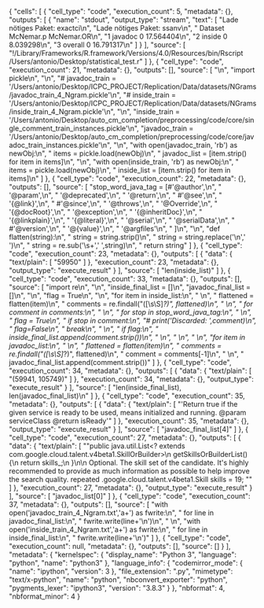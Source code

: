 {
 "cells": [
  {
   "cell_type": "code",
   "execution_count": 5,
   "metadata": {},
   "outputs": [
    {
     "name": "stdout",
     "output_type": "stream",
     "text": [
      "Lade nötiges Paket: exactci\n",
      "Lade nötiges Paket: ssanv\n",
      "  Dataset McNemar.p McNemar.OR\n",
      "1 javadoc         0  17.564404\n",
      "2  inside         0   8.039298\n",
      "3 overall         0  16.791317\n"
     ]
    }
   ],
   "source": [
    "!/Library/Frameworks/R.framework/Versions/4.0/Resources/bin/Rscript /Users/antonio/Desktop/statistical_test.r"
   ]
  },
  {
   "cell_type": "code",
   "execution_count": 21,
   "metadata": {},
   "outputs": [],
   "source": [
    "\n",
    "import pickle\n",
    "\n",
    "# javadoc_train = '/Users/antonio/Desktop/ICPC_PROJECT/Replication/Data/datasets/NGrams/javadoc_train_4_Ngram.pickle'\n",
    "# inside_train = '/Users/antonio/Desktop/ICPC_PROJECT/Replication/Data/datasets/NGrams/inside_train_4_Ngram.pickle'\n",
    "\n",
    "inside_train = '/Users/antonio/Desktop/auto_cm_completion/preprocessing/code/core/single_comment_train_instances.pickle'\n",
    "javadoc_train = '/Users/antonio/Desktop/auto_cm_completion/preprocessing/code/core/javadoc_train_instances.pickle'\n",
    "\n",
    "with open(javadoc_train, 'rb') as newObj:\n",
    "    items = pickle.load(newObj)\n",
    "    javadoc_list = [item.strip() for item in items]\n",
    "\n",
    "with open(inside_train, 'rb') as newObj:\n",
    "    items = pickle.load(newObj)\n",
    "    inside_list = [item.strip() for item in items]\n"
   ]
  },
  {
   "cell_type": "code",
   "execution_count": 22,
   "metadata": {},
   "outputs": [],
   "source": [
    "stop_word_java_tag = [#'@author',\n",
    "                      '@param',\n",
    "                      '@deprecated',\n",
    "                      '@return',\n",
    "                      #'@see',\n",
    "                      '{@link}',\n",
    "                      #'@since',\n",
    "                      '@throws',\n",
    "                      '@Override',\n",
    "                      '{@docRoot}',\n",
    "                      '@exception',\n",
    "                      '{@inheritDoc}',\n",
    "                      '{@linkplain}',\n",
    "                      '{@literal}',\n",
    "                      '@serial',\n",
    "                      '@serialData',\n",
    "                      #'@version',\n",
    "                      '@{value}',\n",
    "                      '@argfiles'\n",
    "                ]\n",
    "\n",
    "def flatten(string):\n",
    "    string = string.strip()\n",
    "    string = string.replace('\\n',' ')\n",
    "    string = re.sub('\\s+',' ',string)\n",
    "    return string"
   ]
  },
  {
   "cell_type": "code",
   "execution_count": 23,
   "metadata": {},
   "outputs": [
    {
     "data": {
      "text/plain": [
       "59950"
      ]
     },
     "execution_count": 23,
     "metadata": {},
     "output_type": "execute_result"
    }
   ],
   "source": [
    "len(inside_list)"
   ]
  },
  {
   "cell_type": "code",
   "execution_count": 33,
   "metadata": {},
   "outputs": [],
   "source": [
    "import re\n",
    "\n",
    "inside_final_list = []\n",
    "javadoc_final_list = []\n",
    "\n",
    "flag = True\n",
    "\n",
    "for item in inside_list:\n",
    "    \n",
    "    flattened = flatten(item)\n",
    "    comments = re.findall(\"<sep>([\\s\\S]*?)<sep>\", flattened)\n",
    "    \n",
    "    for comment in comments:\n",
    "        \n",
    "        for stop in stop_word_java_tag:\n",
    "            \n",
    "            flag = True\n",
    "            if stop in comment:\n",
    "#                 print('Discarded: ',comment)\n",
    "                flag=False\n",
    "                break\n",
    "                \n",
    "        if flag:\n",
    "            inside_final_list.append(comment.strip())\n",
    "        \n",
    "       \n",
    "        \n",
    "for item in javadoc_list:\n",
    "    \n",
    "    flattened = flatten(item)\n",
    "    comments = re.findall(\"<sep>([\\s\\S]*?)<sep>\", flattened)\n",
    "    comment = comments[-1]\n",
    "    \n",
    "    javadoc_final_list.append(comment.strip())"
   ]
  },
  {
   "cell_type": "code",
   "execution_count": 34,
   "metadata": {},
   "outputs": [
    {
     "data": {
      "text/plain": [
       "(59941, 105749)"
      ]
     },
     "execution_count": 34,
     "metadata": {},
     "output_type": "execute_result"
    }
   ],
   "source": [
    "len(inside_final_list), len(javadoc_final_list)\n"
   ]
  },
  {
   "cell_type": "code",
   "execution_count": 35,
   "metadata": {},
   "outputs": [
    {
     "data": {
      "text/plain": [
       "'Return true if the given service is ready to be used, means initialized and running. @param serviceClass @return isReady'"
      ]
     },
     "execution_count": 35,
     "metadata": {},
     "output_type": "execute_result"
    }
   ],
   "source": [
    "javadoc_final_list[4]"
   ]
  },
  {
   "cell_type": "code",
   "execution_count": 27,
   "metadata": {},
   "outputs": [
    {
     "data": {
      "text/plain": [
       "\"public java.util.List<? extends com.google.cloud.talent.v4beta1.SkillOrBuilder>\\n      getSkillsOrBuilderList() {\\n    return skills_;\\n  }\\n\\n<sep> Optional. The skill set of the candidate. It's highly recommended to provide as much information as possible to help improve the search quality. repeated .google.cloud.talent.v4beta1.Skill skills = 19; <sep>\""
      ]
     },
     "execution_count": 27,
     "metadata": {},
     "output_type": "execute_result"
    }
   ],
   "source": [
    "javadoc_list[0]"
   ]
  },
  {
   "cell_type": "code",
   "execution_count": 37,
   "metadata": {},
   "outputs": [],
   "source": [
    "with open('javadoc_train_4_Ngram.txt','a+') as fwrite:\n",
    "    for line in javadoc_final_list:\n",
    "        fwrite.write(line+'\\n')\n",
    "        \n",
    "with open('inside_train_4_Ngram.txt','a+') as fwrite:\n",
    "    for line in inside_final_list:\n",
    "        fwrite.write(line+'\\n')"
   ]
  },
  {
   "cell_type": "code",
   "execution_count": null,
   "metadata": {},
   "outputs": [],
   "source": []
  }
 ],
 "metadata": {
  "kernelspec": {
   "display_name": "Python 3",
   "language": "python",
   "name": "python3"
  },
  "language_info": {
   "codemirror_mode": {
    "name": "ipython",
    "version": 3
   },
   "file_extension": ".py",
   "mimetype": "text/x-python",
   "name": "python",
   "nbconvert_exporter": "python",
   "pygments_lexer": "ipython3",
   "version": "3.8.3"
  }
 },
 "nbformat": 4,
 "nbformat_minor": 4
}
